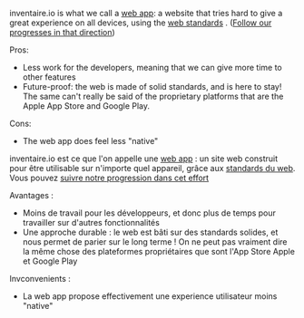 <!-- LANG:EN, title="Why is there no app?"-->

inventaire.io is what we call a [web app](https://tools.wmflabs.org/hub/Q189210): a website that tries hard to give a great experience on all devices, using the [web standards](https://tools.wmflabs.org/hub/Q1153289) . ([Follow our progresses in that direction](https://github.com/inventaire/inventaire-client/issues/91))

Pros:
* Less work for the developers, meaning that we can give more time to other features
* Future-proof: the web is made of solid standards, and is here to stay! The same can't really be said of the proprietary platforms that are the Apple App Store and Google Play.

Cons:
* The web app does feel less "native"


<!-- LANG:FR, title="Pourquoi n'y a-t-il pas d'app ?"-->

inventaire.io est ce que l'on appelle une [web app](https://tools.wmflabs.org/hub/Q189210) : un site web construit pour être utilisable sur n'importe quel appareil, grâce aux [standards du web](https://tools.wmflabs.org/hub/Q1153289). Vous pouvez [suivre notre progression dans cet effort](https://github.com/inventaire/inventaire-client/issues/91)

Avantages :
* Moins de travail pour les développeurs, et donc plus de temps pour travailler sur d'autres fonctionnalités
* Une approche durable : le web est bâti sur des standards solides, et nous permet de parier sur le long terme ! On ne peut pas vraiment dire la même chose des plateformes propriétaires que sont l'App Store Apple et Google Play

Invconvenients :
* La web app propose effectivement une experience utilisateur moins "native"